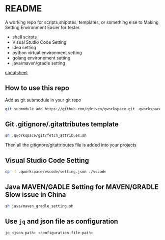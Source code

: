 # README

A working repo for scripts,snipptes, templates, or something else to Making Setting Environment Easier for tester.

- shell scirpts
- Visual Studio Code Setting
- idea setting
- python virtual environment setting
- golang environement setting 
- java/maven/gradle setting

[cheatsheet](cheat-sheet.md)
## How to use this repo

Add as git submodule in your git repo 

```sh
git submodule add https://github.com/qdriven/qworkspace.git .qworkspace
```


## Git .gitignore/.gitattributes template

```sh
sh .qworkspace/git/fetch_attribues.sh
```

Then all the gitignore/gitattributes file is added into your projects


## Visual Studio Code Setting

```sh
cp -f .qworkspace/vscode/setting.json ./vscode
```

## Java MAVEN/GADLE Setting for MAVEN/GRADLE Slow issue in China

```sh
sh java/maven_gradle_setting.sh
```


## Use ```jq``` and json file as configuration

```sh
jq <json-path> <configuration-file-path>
```


